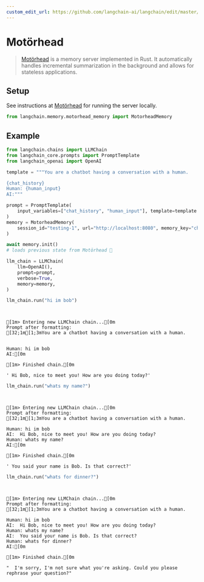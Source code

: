 ```yaml
---
custom_edit_url: https://github.com/langchain-ai/langchain/edit/master/docs/docs/integrations/memory/motorhead_memory.ipynb
---
```

# Motörhead

>[Motörhead](https://github.com/getmetal/motorhead) is a memory server implemented in Rust. It automatically handles incremental summarization in the background and allows for stateless applications.

## Setup

See instructions at [Motörhead](https://github.com/getmetal/motorhead) for running the server locally.


```python
from langchain.memory.motorhead_memory import MotorheadMemory
```

## Example


```python
from langchain.chains import LLMChain
from langchain_core.prompts import PromptTemplate
from langchain_openai import OpenAI

template = """You are a chatbot having a conversation with a human.

{chat_history}
Human: {human_input}
AI:"""

prompt = PromptTemplate(
    input_variables=["chat_history", "human_input"], template=template
)
memory = MotorheadMemory(
    session_id="testing-1", url="http://localhost:8080", memory_key="chat_history"
)

await memory.init()
# loads previous state from Motörhead 🤘

llm_chain = LLMChain(
    llm=OpenAI(),
    prompt=prompt,
    verbose=True,
    memory=memory,
)
```


```python
llm_chain.run("hi im bob")
```
```output


[1m> Entering new LLMChain chain...[0m
Prompt after formatting:
[32;1m[1;3mYou are a chatbot having a conversation with a human.


Human: hi im bob
AI:[0m

[1m> Finished chain.[0m
```


```output
' Hi Bob, nice to meet you! How are you doing today?'
```



```python
llm_chain.run("whats my name?")
```
```output


[1m> Entering new LLMChain chain...[0m
Prompt after formatting:
[32;1m[1;3mYou are a chatbot having a conversation with a human.

Human: hi im bob
AI:  Hi Bob, nice to meet you! How are you doing today?
Human: whats my name?
AI:[0m

[1m> Finished chain.[0m
```


```output
' You said your name is Bob. Is that correct?'
```



```python
llm_chain.run("whats for dinner?")
```
```output


[1m> Entering new LLMChain chain...[0m
Prompt after formatting:
[32;1m[1;3mYou are a chatbot having a conversation with a human.

Human: hi im bob
AI:  Hi Bob, nice to meet you! How are you doing today?
Human: whats my name?
AI:  You said your name is Bob. Is that correct?
Human: whats for dinner?
AI:[0m

[1m> Finished chain.[0m
```


```output
"  I'm sorry, I'm not sure what you're asking. Could you please rephrase your question?"
```

